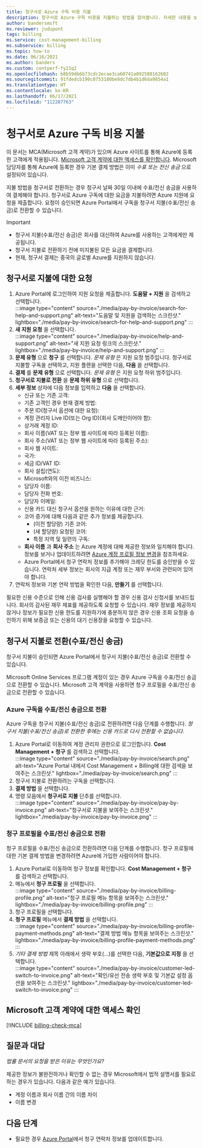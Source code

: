 ```yaml
---
title: 청구서로 Azure 구독 비용 지불
description: 청구서로 Azure 구독 비용을 지불하는 방법을 알아봅니다. 자세한 내용을 보려면 질문과 대답을 참조하세요.
author: bandersmsft
ms.reviewer: judupont
tags: billing
ms.service: cost-management-billing
ms.subservice: billing
ms.topic: how-to
ms.date: 06/16/2021
ms.author: banders
ms.custom: contperf-fy21q2
ms.openlocfilehash: b8b59db6b73cdc2ecae3ca60741a892580162602
ms.sourcegitcommit: 91fdedcb190c0753180be8dc7db4b1d6da9854a1
ms.translationtype: HT
ms.contentlocale: ko-KR
ms.lasthandoff: 06/17/2021
ms.locfileid: "112287763"
---
```

# <a name="pay-for-your-azure-subscription-by-invoice"></a>청구서로 Azure 구독 비용 지불

이 문서는 MCA(Microsoft 고객 계약)가 있으며 Azure 사이트를 통해 Azure에 등록한 고객에게 적용됩니다. [Microsoft 고객 계약에 대한 액세스를 확인합니다](#check-access-to-a-microsoft-customer-agreement). Microsoft 담당자를 통해 Azure에 등록한 경우 기본 결제 방법은 이미 *수표 또는 전신 송금* 으로 설정되어 있습니다.

지불 방법을 청구서로 전환하는 경우 청구서 날짜 30일 이내에 수표/전신 송금을 사용하여 결제해야 합니다. 청구서로 Azure 구독에 대한 요금을 지불하려면 Azure 지원에 요청을 제출합니다. 요청이 승인되면 Azure Portal에서 구독을 청구서 지불(수표/전신 송금)로 전환할 수 있습니다.

> [!IMPORTANT]
> * 청구서 지불(수표/전신 송금)은 회사를 대신하여 Azure를 사용하는 고객에게만 제공됩니다.
> * 청구서 지불로 전환하기 전에 미지불된 모든 요금을 결제합니다.
> * 현재, 청구서 결제는 중국의 글로벌 Azure를 지원하지 않습니다.

## <a name="request-to-pay-by-invoice"></a>청구서로 지불에 대한 요청

1. Azure Portal에 로그인하여 지원 요청을 제출합니다. **도움말 + 지원** 을 검색하고 선택합니다.  
    :::image type="content" source="./media/pay-by-invoice/search-for-help-and-support.png" alt-text="도움말 및 지원을 검색하는 스크린샷." lightbox="./media/pay-by-invoice/search-for-help-and-support.png" :::
1. **새 지원 요청** 을 선택합니다.  
    :::image type="content" source="./media/pay-by-invoice/help-and-support.png" alt-text="새 지원 요청 링크의 스크린샷." lightbox="./media/pay-by-invoice/help-and-support.png" :::
1. **문제 유형** 으로 **청구** 를 선택합니다. *문제 유형* 은 지원 요청 범주입니다. 청구서로 지불할 구독을 선택하고, 지원 플랜을 선택한 다음, **다음** 을 선택합니다.
1. **결제** 를 **문제 유형** 으로 선택합니다. *문제 유형* 은 지원 요청 하위 범주입니다.
1. **청구서로 지불로 전환** 을 **문제 하위 유형** 으로 선택합니다.
1. **세부 정보** 상자에 다음 정보를 입력하고 **다음** 을 선택합니다.
    - 신규 또는 기존 고객:
    - 기존 고객인 경우 현재 결제 방법:
    - 주문 ID(청구서 옵션에 대한 요청):
    - 계정 관리자 Live ID(또는 Org ID)(회사 도메인이어야 함):
    - 상거래 계정 ID:
    - 회사 이름(VAT 또는 정부 웹 사이트에 따라 등록된 이름):
    - 회사 주소(VAT 또는 정부 웹 사이트에 따라 등록된 주소):
    - 회사 웹 사이트:
    - 국가:
    - 세금 ID/VAT ID:
    - 회사 설립(연도):
    - Microsoft와의 이전 비즈니스:
    - 담당자 이름:
    - 담당자 전화 번호:
    - 담당자 이메일:
    - 신용 카드 대신 청구서 옵션을 원하는 이유에 대한 근거:
    - 코어 증가에 대해 다음과 같은 추가 정보를 제공합니다.
        - (이전 할당량) 기존 코어:
        - (새 할당량) 요청된 코어:
        - 특정 지역 및 일련의 구독:
    - **회사 이름** 과 **회사 주소** 는 Azure 계정에 대해 제공한 정보와 일치해야 합니다. 정보를 보거나 업데이트하려면 [Azure 계정 프로필 정보 변경](change-azure-account-profile.md)을 참조하세요.
    - Azure Portal에서 청구 연락처 정보를 추가해야 크레딧 한도를 승인받을 수 있습니다. 연락처 세부 정보는 회사의 지급 계정 또는 재무 부서와 관련되어 있어야 합니다.
1. 연락처 정보와 기본 연락 방법을 확인한 다음, **만들기** 를 선택합니다.

필요한 신용 수준으로 인해 신용 검사를 실행해야 할 경우 신용 검사 신청서를 보내드립니다. 회사의 감사된 재무 제표를 제공하도록 요청할 수 있습니다. 재무 정보를 제공하지 않거나 정보가 필요한 신용 한도를 지원하기에 충분하지 않은 경우 신용 조회 요청을 승인하기 위해 보증금 또는 신용의 대기 신용장을 요청할 수 있습니다.

## <a name="switch-to-invoice-pay-checkwire-transfer"></a>청구서 지불로 전환(수표/전신 송금)

청구서 지불이 승인되면 Azure Portal에서 청구서 지불(수표/전신 송금)로 전환할 수 있습니다.

Microsoft Online Services 프로그램 계정이 있는 경우 Azure 구독을 수표/전신 송금으로 전환할 수 있습니다. Microsoft 고객 계약을 사용하면 청구 프로필을 수표/전신 송금으로 전환할 수 있습니다.

### <a name="switch-azure-subscription-to-checkwire-transfer"></a>Azure 구독을 수표/전신 송금으로 전환

Azure 구독을 청구서 지불(수표/전신 송금)로 전환하려면 다음 단계를 수행합니다. *청구서 지불(수표/전신 송금)로 전환한 후에는 신용 카드로 다시 전환할 수 없습니다*.

1. Azure Portal로 이동하여 계정 관리자 권한으로 로그인합니다. **Cost Management + 청구** 를 검색하고 선택합니다.  
    :::image type="content" source="./media/pay-by-invoice/search.png" alt-text="Azure Portal 내에서 Cost Management + Billing에 대한 검색을 보여주는 스크린샷." lightbox="./media/pay-by-invoice/search.png" :::
1. 청구서 지불로 전환하려는 구독을 선택합니다.
1. **결제 방법** 을 선택합니다.
1. 명령 모음에서 **청구서로 지불** 단추를 선택합니다.  
    :::image type="content" source="./media/pay-by-invoice/pay-by-invoice.png" alt-text="청구서로 지불을 보여주는 스크린샷." lightbox="./media/pay-by-invoice/pay-by-invoice.png" :::

### <a name="switch-billing-profile-to-checkwire-transfer"></a>청구 프로필을 수표/전신 송금으로 전환

청구 프로필을 수표/전신 송금으로 전환하려면 다음 단계를 수행합니다. 청구 프로필에 대한 기본 결제 방법을 변경하려면 Azure에 가입한 사람이어야 합니다.

1. Azure Portal로 이동하여 청구 정보를 확인합니다. **Cost Management + 청구** 를 검색하고 선택합니다.
1. 메뉴에서 **청구 프로필** 을 선택합니다.  
    :::image type="content" source="./media/pay-by-invoice/billing-profile.png" alt-text="청구 프로필 메뉴 항목을 보여주는 스크린샷." lightbox="./media/pay-by-invoice/billing-profile.png" :::
1. 청구 프로필을 선택합니다.
1. **청구 프로필** 메뉴에서 **결제 방법** 을 선택합니다.  
   :::image type="content" source="./media/pay-by-invoice/billing-profile-payment-methods.png" alt-text="결제 방법 메뉴 항목을 보여주는 스크린샷." lightbox="./media/pay-by-invoice/billing-profile-payment-methods.png" :::
1. *기타 결제 방법* 제목 아래에서 생략 부호(...)를 선택한 다음, **기본값으로 지정** 을 선택합니다.  
    :::image type="content" source="./media/pay-by-invoice/customer-led-switch-to-invoice.png" alt-text="확인/유선 전송 생략 부호 및 기본값 설정 옵션을 보여주는 스크린샷." lightbox="./media/pay-by-invoice/customer-led-switch-to-invoice.png" :::

## <a name="check-access-to-a-microsoft-customer-agreement"></a>Microsoft 고객 계약에 대한 액세스 확인
[!INCLUDE [billing-check-mca](../../../includes/billing-check-mca.md)]

## <a name="frequently-asked-questions"></a>질문과 대답

*법률 문서의 요청을 받은 이유는 무엇인가요?*

제공한 정보가 불완전하거나 확인할 수 없는 경우 Microsoft에서 법적 설명서를 필요로 하는 경우가 있습니다. 다음과 같은 예가 있습니다.

* 계정 이름과 회사 이름 간의 이름 차이
* 이름 변경

## <a name="next-steps"></a>다음 단계

* 필요한 경우 [Azure Portal](https://portal.azure.com)에서 청구 연락처 정보를 업데이트합니다.